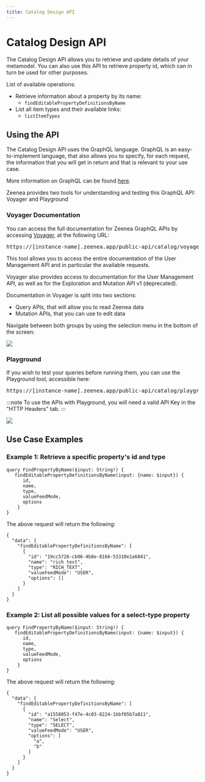 ```yaml
---
title: Catalog Design API
---
```


# Catalog Design API

The Catalog Design API allows you to retrieve and update details of your metamodel. You can also use this API to retrieve property id, which can in turn be used for other purposes. 
 
List of available operations:

* Retrieve information about a property by its name:
  * `findEditablePropertyDefinitionsByName`
* List all item types and their available links:
  * `listItemTypes`

## Using the API

The Catalog Design API uses the GraphQL language. GraphQL is an easy-to-implement language, that also allows you to specify, for each request, the information that you will get in return and that is relevant to your use case. 

More information on GraphQL can be found [here](https://graphql.org/).

Zeenea provides two tools for understanding and testing this GraphQL API: Voyager and Playground

### Voyager Documentation

You can access the full documentation for Zeenea GraphQL APIs by accessing [Voyager](https://github.com/APIs-guru/graphql-voyager), at the following URL: 

<pre>https://<font className="codeHighlight">[instance-name]</font>.zeenea.app/public-api/catalog/voyager</pre>

This tool allows you to access the entire documentation of the User Management API and in particular the available requests. 

Voyager also provides access to documentation for the User Management API, as well as for the Exploration and Mutation API v1 (deprecated).

Documentation in Voyager is split into two sections: 

* Query APIs, that will allow you to read Zeenea data
* Mutation APIs, that you can use to edit data

Navigate between both groups by using the selection menu in the bottom of the screen:

![](/img/zeenea-voyager.png)

### Playground

If you wish to test your queries before running them, you can use the Playground tool, accessible here: 

<pre>
https://<font className="codeHighlight">[instance-name]</font>.zeenea.app/public-api/catalog/playground 
</pre>

:::note
To use the APIs with Playground, you will need a valid API Key in the "HTTP Headers" tab.
:::

![](/img/zeenea-playground-key.png)

## Use Case Examples

### Example 1: Retrieve a specific property's id and type
 
```
query FindPropertyByName($input: String!) {
   findEditablePropertyDefinitionsByName(input: {name: $input}) {
      id,
      name,
      type,
      valueFeedMode,
      options
    }
}
```

The above request will return the following:

```
{
  "data": {
    "findEditablePropertyDefinitionsByName": [
      {
        "id": "19cc5728-cb06-4b8e-8166-53310e1a6841",
        "name": "rich test",
        "type": "RICH_TEXT",
        "valueFeedMode": "USER",
        "options": []
      }
    ]
  }
}
``` 

### Example 2: List all possible values for a select-type property

```
query FindPropertyByName($input: String!) {
   findEditablePropertyDefinitionsByName(input: {name: $input}) {
      id,
      name,
      type,
      valueFeedMode,
      options
    }
}
```

The above request will return the following: 

```
{
  "data": {
    "findEditablePropertyDefinitionsByName": [
      {
        "id": "a1558053-f47e-4c03-8224-1bbf05b7a811",
        "name": "Select",
        "type": "SELECT",
        "valueFeedMode": "USER",
        "options": [
          "a",
          "b"
        ]
      }
    ]
  }
}
```